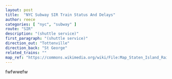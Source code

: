 ```yaml
---
layout: post
title:  "NYC Subway SIR Train Status And Delays"
author: reece
categories: [ "nyc", "subway" ]
route: "SIR"
description: "(shuttle service)"
first_paragraph: "(shuttle service)"
direction_out: "Tottenville"
direction_back: "St George"
related_trains: ""
map_ref: "https://commons.wikimedia.org/wiki/File:Map_Staten_Island_Railway_en.png"
---
```


fwfwwefw

